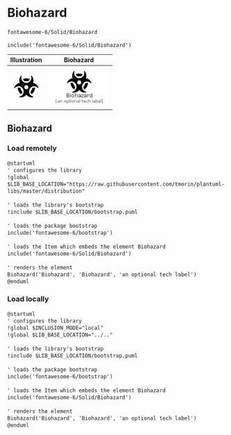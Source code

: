 # Biohazard


```text
fontawesome-6/Solid/Biohazard
```

```text
include('fontawesome-6/Solid/Biohazard')
```



| Illustration | Biohazard |
| :---: | :---: |
| ![illustration for Illustration](../../fontawesome-6/Solid/Biohazard.png) | ![illustration for Biohazard](../../fontawesome-6/Solid/Biohazard.Local.png) |




## Biohazard

### Load remotely
```plantuml
@startuml
' configures the library
!global $LIB_BASE_LOCATION="https://raw.githubusercontent.com/tmorin/plantuml-libs/master/distribution"

' loads the library's bootstrap
!include $LIB_BASE_LOCATION/bootstrap.puml

' loads the package bootstrap
include('fontawesome-6/bootstrap')

' loads the Item which embeds the element Biohazard
include('fontawesome-6/Solid/Biohazard')

' renders the element
Biohazard('Biohazard', 'Biohazard', 'an optional tech label')
@enduml
```

### Load locally
```plantuml
@startuml
' configures the library
!global $INCLUSION_MODE="local"
!global $LIB_BASE_LOCATION="../.."

' loads the library's bootstrap
!include $LIB_BASE_LOCATION/bootstrap.puml

' loads the package bootstrap
include('fontawesome-6/bootstrap')

' loads the Item which embeds the element Biohazard
include('fontawesome-6/Solid/Biohazard')

' renders the element
Biohazard('Biohazard', 'Biohazard', 'an optional tech label')
@enduml
```

